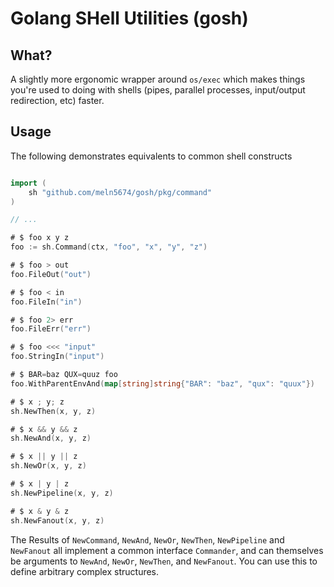 # Golang SHell Utilities (gosh)

## What?

A slightly more ergonomic wrapper around `os/exec` which makes things you're used to doing with shells (pipes, parallel processes, input/output redirection, etc) faster.

## Usage

The following demonstrates equivalents to common shell constructs

```go

import (
    sh "github.com/meln5674/gosh/pkg/command"
)

// ...

# $ foo x y z
foo := sh.Command(ctx, "foo", "x", "y", "z")

# $ foo > out
foo.FileOut("out")

# $ foo < in
foo.FileIn("in")

# $ foo 2> err
foo.FileErr("err")

# $ foo <<< "input"
foo.StringIn("input")

# $ BAR=baz QUX=quuz foo
foo.WithParentEnvAnd(map[string]string{"BAR": "baz", "qux": "quux"})

# $ x ; y; z
sh.NewThen(x, y, z)

# $ x && y && z
sh.NewAnd(x, y, z)

# $ x || y || z
sh.NewOr(x, y, z)

# $ x | y | z
sh.NewPipeline(x, y, z)

# $ x & y & z
sh.NewFanout(x, y, z)
```

The Results of `NewCommand`, `NewAnd`, `NewOr`, `NewThen`, `NewPipeline` and `NewFanout` all implement a common interface `Commander`, and can themselves be arguments to `NewAnd`, `NewOr`, `NewThen`, and `NewFanout`. You can use this to define arbitrary complex structures.
